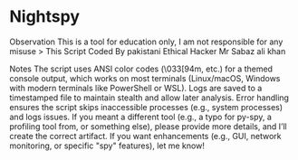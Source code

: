 # Nightspy
Observation This is a tool for education only, I am not responsible for any misuse > This Script Coded By pakistani Ethical Hacker Mr Sabaz ali khan
[
](https://readme-typing-svg.demolab.com/demo/?color=43B824&background=FFFEFC00&width=650&lines=NightSpy+Tools+Coded+By;PAkISTANI+ETHICAL+HACKER+MR+SABAZ+ALI+KHAN;TOOLS+LUNCH+DATE+22%2F06%2F2025;CONTECT+NUMBER+%2B923409777222)

Notes
The script uses ANSI color codes (\033[94m, etc.) for a themed console output, which works on most terminals (Linux/macOS, Windows with modern terminals like PowerShell or WSL).
Logs are saved to a timestamped file to maintain stealth and allow later analysis.
Error handling ensures the script skips inaccessible processes (e.g., system processes) and logs issues.
If you meant a different tool (e.g., a typo for py-spy, a profiling tool from, or something else), please provide more details, and I’ll create the correct artifact.
If you want enhancements (e.g., GUI, network monitoring, or specific "spy" features), let me know!
